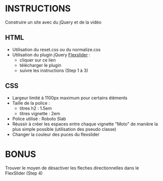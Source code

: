 # INSTRUCTIONS
Construire un site avec du jQuery et de la vidéo

## HTML
- Utilisation du reset.css ou du normalize.css
- Utilisation du plugin jQuery [Flexslider](https://www.woothemes.com/flexslider/) :
    - cliquer sur ce lien
    - télécharger le plugin
    - suivre les instructions (Step 1 à 3)

## CSS
- Largeur limité à 1100px maximum pour certains éléments
- Taille de la police :
    - titres h2 : 1.5em
    - titres vignette : 2em
- Police utilisé : Roboto Slab
- Réussir à créer les espaces entre chaque vignette "Moto" de manière la plus simple possible (utilisation des pseudo classe)
- Changer la couleur des puces du flexslider

# BONUS
Trouver le moyen de désactiver les fleches directionnelles dans le FlexSlider (Step 4)
